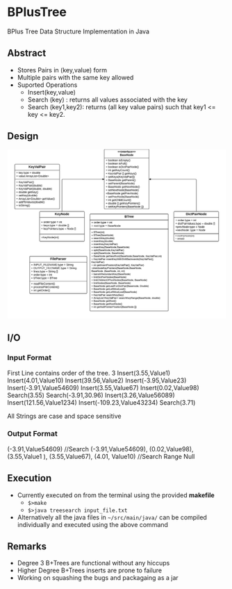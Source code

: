 # BPlusTree
BPlus Tree Data Structure Implementation in Java

## Abstract
- Stores Pairs in (key,value) form
- Multiple pairs with the same key allowed
- Suported Operations
  - Insert(key,value)
  - Search (key) : returns all values associated with the key
  - Search (key1,key2): returns (all key value pairs) such that key1 <= key <= key2.

## Design
![Could not display. Check class_dig/img/ClassDiagram.png](/img/ClassDiagram.png?raw=true "Class Diagram")

## I/O
### Input Format
First Line contains order of the tree.
  3
  Insert(3.55,Value1)
  Insert(4.01,Value10)
  Insert(39.56,Value2)
  Insert(-3.95,Value23)
  Insert(-3.91,Value54609)
  Insert(3.55,Value67)
  Insert(0.02,Value98)
  Search(3.55)
  Search(-3.91,30.96)
  Insert(3.26,Value56089)
  Insert(121.56,Value1234)
  Insert(-109.23,Value43234)
  Search(3.71)

  All Strings are case and space sensitive

### Output Format
  (-3.91,Value54609) //Search
  (-3.91,Value54609), (0.02,Value98), (3.55,Value1 ), (3.55,Value67), (4.01, Value10) //Search Range
  Null

## Execution
- Currently executed on from the terminal using the provided **makefile**
    - `$>make`
    - `$>java treesearch input_file.txt`
- Alternatively all the java files in `~/src/main/java/` can be compiled individually and executed using the above command

## Remarks
- Degree 3 B+Trees are functional without any hiccups
- Higher Degree B+Trees inserts are prone to failure
- Working on squashing the bugs and packagaing as a jar
